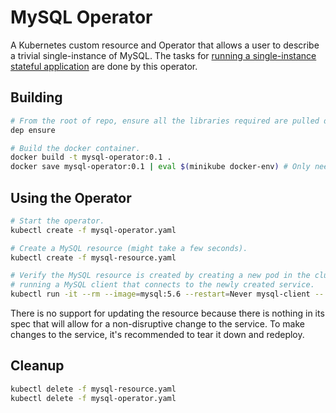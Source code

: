 # MySQL Operator
A Kubernetes custom resource and Operator that allows a user to describe a trivial single-instance of MySQL. The tasks for [running a single-instance stateful application](https://kubernetes.io/docs/tasks/run-application/run-single-instance-stateful-application/#accessing-the-mysql-instance) are done by this operator.

## Building
```bash
# From the root of repo, ensure all the libraries required are pulled down.
dep ensure

# Build the docker container.
docker build -t mysql-operator:0.1 .
docker save mysql-operator:0.1 | eval $(minikube docker-env) # Only needed for minikube.
```

## Using the Operator
```bash
# Start the operator.
kubectl create -f mysql-operator.yaml

# Create a MySQL resource (might take a few seconds).
kubectl create -f mysql-resource.yaml

# Verify the MySQL resource is created by creating a new pod in the cluster and
# running a MySQL client that connects to the newly created service.
kubectl run -it --rm --image=mysql:5.6 --restart=Never mysql-client -- mysql -h mysql -ppassword
```

There is no support for updating the resource because there is nothing in its
spec that will allow for a non-disruptive change to the service. To make
changes to the service, it's recommended to tear it down and redeploy.

## Cleanup
```bash
kubectl delete -f mysql-resource.yaml
kubectl delete -f mysql-operator.yaml
```

